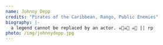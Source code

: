 ```yaml
---
name: Johnny Depp
credits: "Pirates of the Caribbean, Rango, Public Enemies"
biography: |-
  a legend cannot be replaced by an actor. ☠️🥃☠️🥃 ☠️🥃 || rp
photo: /img/johnnydepp.jpg
---
```

